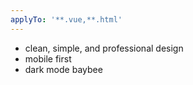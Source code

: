 ```yaml
---
applyTo: '**.vue,**.html'
---
```

- clean, simple, and professional design
- mobile first
- dark mode baybee